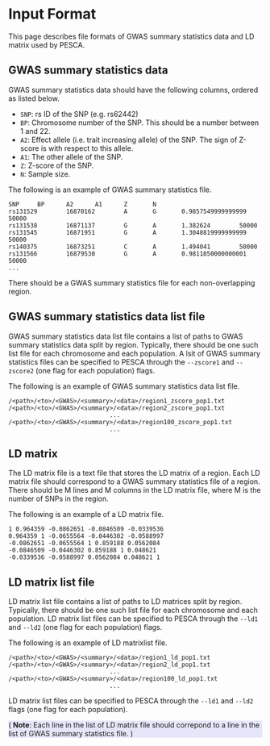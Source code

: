 # Input Format

This page describes file formats of GWAS summary statistics data and LD matrix
used by PESCA.

## GWAS summary statistics data

GWAS summary statistics data should have the following columns, ordered as
listed below.

* `SNP`: rs ID of the SNP (e.g. rs62442)
* `BP`: Chromosome number of the SNP. This should be a number between 1 and 22.
* `A2`: Effect allele (i.e. trait increasing allele) of the SNP. The sign of
Z-score is with respect to this allele.
* `A1`: The other allele of the SNP.
* `Z`: Z-score of the SNP.
* `N`: Sample size.

The following is an example of GWAS summary statistics file.
```text
SNP     BP      A2      A1      Z       N 
rs131529        16870162        A       G       0.9857549999999999      50000
rs131538        16871137        G       A       1.382624        50000
rs131545        16871951        G       A       1.3048819999999999      50000
rs140375        16873251        C       A       1.494041        50000
rs131566        16879530        G       A       0.9811850000000001      50000
...
```

There should be a GWAS summary statistics file for each non-overlapping
region.

## GWAS summary statistics data list file

GWAS summary statistics data list file contains a list of paths to GWAS
summary statistics data split by region. Typically, there should be one such
list file for each chromosome and each population. A lsit of GWAS summary
statistics files can be specified to PESCA through the `--zscore1` and
`--zscore2` (one flag for each population) flags.

The following is an example of GWAS summary statistics data list file.

```text
/<path>/<to>/<GWAS>/<summary>/<data>/region1_zscore_pop1.txt
/<path>/<to>/<GWAS>/<summary>/<data>/region2_zscore_pop1.txt
                            ...
/<path>/<to>/<GWAS>/<summary>/<data>/region100_zscore_pop1.txt
                            ...
```

## LD matrix

The LD matrix file is a text file that stores the LD matrix of a region. Each
LD matrix file should correspond to a GWAS summary statistics file of a
region. There should be M lines and M columns in the LD matrix file, where M
is the number of SNPs in the region.

The following is an example of a LD matrix file.
```text
1 0.964359 -0.0862651 -0.0846509 -0.0339536
0.964359 1 -0.0655564 -0.0446302 -0.0588997
-0.0862651 -0.0655564 1 0.859188 0.0562084
-0.0846509 -0.0446302 0.859188 1 0.048621
-0.0339536 -0.0588997 0.0562084 0.048621 1
```

## LD matrix list file

LD matrix list file contains a list of paths to LD matrices split by region.
Typically, there should be one such list file for each chromosome and each
population. LD matrix list files can be specified to PESCA through the
`--ld1` and `--ld2` (one flag for each population) flags.

The following is an example of LD matrixlist file.

```text
/<path>/<to>/<GWAS>/<summary>/<data>/region1_ld_pop1.txt
/<path>/<to>/<GWAS>/<summary>/<data>/region2_ld_pop1.txt
                            ...
/<path>/<to>/<GWAS>/<summary>/<data>/region100_ld_pop1.txt
                            ...
```

LD matrix list files can be specified to PESCA through the `--ld1` and
`--ld2` flags (one flag for each population).

<div style="background-color:rgba(230, 230, 250, 1.0);">
( <b>Note</b>: Each line in the list of LD matrix file should correpond to a
line in the list of GWAS summary statistics file. )
</div>

